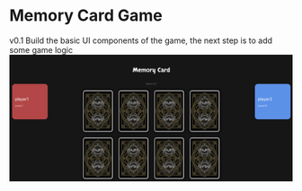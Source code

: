 # Memory Card Game
v0.1 Build the basic UI components of the game, 
     the next step is to add some game logic 
![image](https://github.com/wentaiouyang/MemoryCardGame/blob/master/src/images/screenshot.png)
